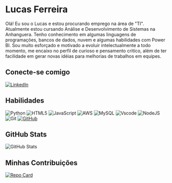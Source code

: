 # Lucas Ferreira
Olá! Eu sou o Lucas e estou procurando emprego na área de "TI". Atualmente estou cursando Análise e Desenvolvimento de Sistemas na Anhanguera. Tenho conhecimento em algumas linguagens de programações, bancos de dados, nuvem e algumas habilidades com Power BI. Sou muito esforçado e motivado a evoluir intelectualmente a todo momento, me encaixo no perfil de curioso e pensamento critíco, além de ter facilidade em gerar novas idéias para melhorias de trabalhos em equipes. 

## Conecte-se comigo
[![LinkedIn](https://img.shields.io/badge/LinkedIn-0077b5?style=for-the-badge&logo=linkedin&logoColor=0E76A8)](https://www.linkedin.com/in/https://www.linkedin.com/in/lucas-ferreira-140307235/)

## Habilidades
![Python](https://img.shields.io/badge/python-3670A0?style=for-the-badge&logo=python&logoColor=ffdd54)
![HTML5](https://img.shields.io/badge/HTML5-E34F26?style=for-the-badge&logo=html5&logoColor=white)
![JavaScript](https://img.shields.io/badge/JavaScript-F7DF1E?style=for-the-badge&logo=javascript&logoColor=black)
![AWS](https://img.shields.io/badge/AWS-000.svg?style=for-the-badge&logo=amazon-aws&logoColor=white)
![MySQL](https://img.shields.io/badge/MySQL-00000F?style=for-the-badge&logo=mysql&logoColor=white)
![Vscode](https://img.shields.io/badge/Vscode-007ACC?style=for-the-badge&logo=visual-studio-code&logoColor=white)
![NodeJS](https://img.shields.io/badge/node.js-6DA55F?style=for-the-badge&logo=node.js&logoColor=white)
![Git](https://img.shields.io/badge/GIT-E44C30?style=for-the-badge&logo=git&logoColor=white)
[![GitHub](https://img.shields.io/badge/GitHub-100000?style=for-the-badge&logo=github&logoColor=white)](https://github.com/SEUUSERNAME)
## GitHub Stats
![GitHub Stats](https://github-readme-stats.vercel.app/api?username=LUCASSFERREIRA782&theme=transparent&bg_color=000&border_color=30A3DC&show_icons=true&icon_color=30A3DC&text_color=fff&hidetitle_color=&hide_title=true&hide=stars)

## Minhas Contribuições
[![Repo Card](https://github-readme-stats.vercel.app/api/pin/?username=LUCASSFERREIRA782&repo=dio-lab-open-source&bg_color=000&border_color=30A3DC&show_icons=true&icon_color=30A3DC&title_color=E94D5F&text_color=FFF)](https://github.com/LUCASSFERREIRA782/dio-lab-open-source.git)

[def]: https://github-readme-stats-git-masterrstaa-rickstaa.vercel.app/api/top-langs/?username=LUCASSFERREIRA782&layout=compact&bg_color=000&border_color=30A3DC&title_color=E94D5F&text_color=FFF
